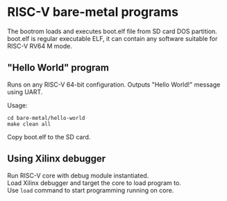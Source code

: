 # RISC-V bare-metal programs

The bootrom loads and executes boot.elf file from SD card DOS partition.
boot.elf is regular executable ELF, it can contain any software suitable for RISC-V RV64 M mode.

## "Hello World" program

Runs on any RISC-V 64-bit configuration.
Outputs "Hello World!" message using UART.

Usage:
```
cd bare-metal/hello-world
make clean all
```
Copy boot.elf to the SD card.

## Using Xilinx debugger

Run RISC-V core with debug module instantiated. \
Load Xilinx debugger and target the core to load program to. \
Use `load` command to start programming running on core.